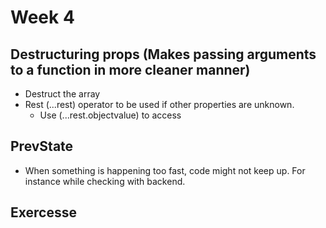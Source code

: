 # Week 4

## Destructuring props (Makes passing arguments to a function in more cleaner manner)

- Destruct the array
- Rest (...rest) operator to be used if other properties are unknown.
  - Use (...rest.objectvalue) to access

## PrevState

- When something is happening too fast, code might not keep up. For instance while checking with backend.

## Exercesse
